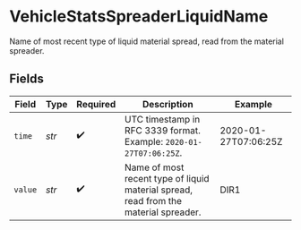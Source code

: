 # VehicleStatsSpreaderLiquidName

Name of most recent type of liquid material spread, read from the material spreader.


## Fields

| Field                                                                                | Type                                                                                 | Required                                                                             | Description                                                                          | Example                                                                              |
| ------------------------------------------------------------------------------------ | ------------------------------------------------------------------------------------ | ------------------------------------------------------------------------------------ | ------------------------------------------------------------------------------------ | ------------------------------------------------------------------------------------ |
| `time`                                                                               | *str*                                                                                | :heavy_check_mark:                                                                   | UTC timestamp in RFC 3339 format. Example: `2020-01-27T07:06:25Z`.                   | 2020-01-27T07:06:25Z                                                                 |
| `value`                                                                              | *str*                                                                                | :heavy_check_mark:                                                                   | Name of most recent type of liquid material spread, read from the material spreader. | DIR1                                                                                 |